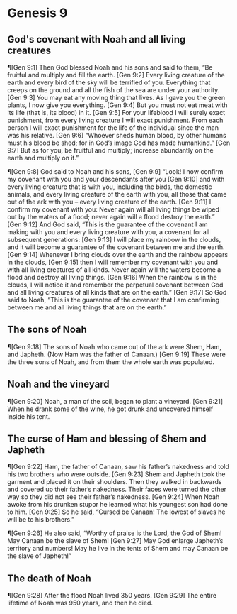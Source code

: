 # Genesis 9

## God's covenant with Noah and all living creatures
¶[Gen 9:1] Then God blessed Noah and his sons and said to them, “Be fruitful and multiply and fill the earth.
[Gen 9:2] Every living creature of the earth and every bird of the sky will be terrified of you. Everything that creeps on the ground and all the fish of the sea are under your authority.
[Gen 9:3] You may eat any moving thing that lives. As I gave you the green plants, I now give you everything.
[Gen 9:4] But you must not eat meat with its life (that is, its blood) in it.
[Gen 9:5] For your lifeblood I will surely exact punishment, from every living creature I will exact punishment. From each person I will exact punishment for the life of the individual since the man was his relative.
[Gen 9:6] “Whoever sheds human blood, by other humans must his blood be shed; for in God’s image God has made humankind.”
[Gen 9:7] But as for you, be fruitful and multiply; increase abundantly on the earth and multiply on it.”

¶[Gen 9:8] God said to Noah and his sons,
[Gen 9:9] “Look! I now confirm my covenant with you and your descendants after you
[Gen 9:10] and with every living creature that is with you, including the birds, the domestic animals, and every living creature of the earth with you, all those that came out of the ark with you – every living creature of the earth.
[Gen 9:11] I confirm my covenant with you: Never again will all living things be wiped out by the waters of a flood; never again will a flood destroy the earth.”
[Gen 9:12] And God said, “This is the guarantee of the covenant I am making with you and every living creature with you, a covenant for all subsequent generations:
[Gen 9:13] I will place my rainbow in the clouds, and it will become a guarantee of the covenant between me and the earth.
[Gen 9:14] Whenever I bring clouds over the earth and the rainbow appears in the clouds,
[Gen 9:15] then I will remember my covenant with you and with all living creatures of all kinds. Never again will the waters become a flood and destroy all living things.
[Gen 9:16] When the rainbow is in the clouds, I will notice it and remember the perpetual covenant between God and all living creatures of all kinds that are on the earth.”
[Gen 9:17] So God said to Noah, “This is the guarantee of the covenant that I am confirming between me and all living things that are on the earth.”

## The sons of Noah
¶[Gen 9:18] The sons of Noah who came out of the ark were Shem, Ham, and Japheth. (Now Ham was the father of Canaan.)
[Gen 9:19] These were the three sons of Noah, and from them the whole earth was populated.

## Noah and the vineyard
¶[Gen 9:20] Noah, a man of the soil, began to plant a vineyard.
[Gen 9:21] When he drank some of the wine, he got drunk and uncovered himself inside his tent.

## The curse of Ham and blessing of Shem and Japheth
¶[Gen 9:22] Ham, the father of Canaan, saw his father’s nakedness and told his two brothers who were outside.
[Gen 9:23] Shem and Japheth took the garment and placed it on their shoulders. Then they walked in backwards and covered up their father’s nakedness. Their faces were turned the other way so they did not see their father’s nakedness.
[Gen 9:24] When Noah awoke from his drunken stupor he learned what his youngest son had done to him.
[Gen 9:25] So he said, “Cursed be Canaan! The lowest of slaves he will be to his brothers.”

¶[Gen 9:26] He also said, “Worthy of praise is the Lord, the God of Shem! May Canaan be the slave of Shem!
[Gen 9:27] May God enlarge Japheth’s territory and numbers! May he live in the tents of Shem and may Canaan be the slave of Japheth!”

## The death of Noah
¶[Gen 9:28] After the flood Noah lived 350 years.
[Gen 9:29] The entire lifetime of Noah was 950 years, and then he died.
